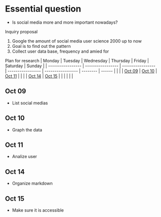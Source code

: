 # Essential question
* Is social media more and more important nowadays?

 Inquiry proposal
1. Google the amount of social media user science 2000 up to now
2. Goal is to find out the pattern
3. Collect user data base, frequency and amied for
   
 Plan for research
| Monday            | Tuesday           | Wednesday         | Thursday          | Friday            | Saturday | Sunday |
| ----------------- | ----------------- | ----------------- | ----------------- | ----------------- | -------- | ------ |
|                   |                   | [Oct 09](#Oct-09) | [Oct 10](#Oct-10) | [Oct 11](#Oct-11) |          |        |
| [Oct 14](#Oct-14) | [Oct 15](#Oct-15) |                   |                   |                   |          |        |

## Oct 09
* List social medias
  

## Oct 10
* Graph the data

## Oct 11
* Analize user

## Oct 14
* Organize markdown


## Oct 15 
* Make sure it is accessible
